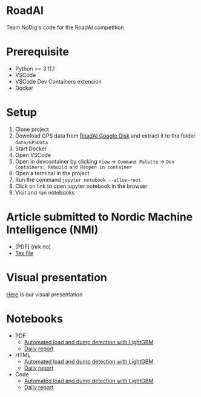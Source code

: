 # RoadAI

Team NoDig's code for the RoadAI competition

# Prerequisite
- Python >= 3.11.1
- VSCode
- VSCode Dev Containers extension
- Docker

# Setup

1) Clone project
1) Download GPS data from [RoadAI Google Disk](https://drive.google.com/drive/folders/1_NEoph7pBfK36pVU16cwOh8r6PpkBvwV) and extract it to the folder `data/GPSData`
2) Start Docker
3) Open VSCode
4) Open in devcontainer by clicking `View` -> `Command Palette` -> `Dev Containers: Rebuild and Reopen in container`
5) Open a terminal in the project
6) Run the command `jupyter notebook --allow-root`
7) Click on link to open jupyter notebook in the browser
8) Visit and run notebooks

# Article submitted to Nordic Machine Intelligence (NMI)

- [PDF] (nrk.no)
- [Tex file](vg.no)

# Visual presentation

[Here](https://lm239.github.io/RoadAI/visual_presentation/) is our visual presentation
# Notebooks

- PDF
  - [Automated load and dump detection with LightGBM](https://lm239.github.io/RoadAI/load_dump_lightgbm_demo.pdf)
  - [Daily report](https://lm239.github.io/RoadAI/daily_report_demo.pdf)
- HTML
  - [Automated load and dump detection with LightGBM](https://lm239.github.io/RoadAI/load_dump_lightgbm_demo)
  - [Daily report](https://lm239.github.io/RoadAI/daily_report_demo)
- Code
  - [Automated load and dump detection with LightGBM](https://github.com/LM239/RoadAI/blob/main/load_dump_lightgbm_demo.ipynb)
  - [Daily report](https://github.com/LM239/RoadAI/blob/main/daily_report_demo.ipynb)


